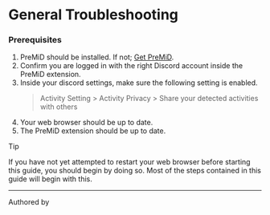 <script setup>
import { VPTeamMembers } from 'vitepress/theme'

const members = [
   {
     avatar: 'https://avatars.githubusercontent.com/u/89056213',
     name: 'Espresso',
     links: [
      { icon: 'x', link: 'https://x.com/JamieNNeedham' },
      { icon: 'discord', link: 'https://discord.com/users/167581994518052864' }
     ]
   },
   {
     avatar: 'https://gravatar.com/avatar/65eab64237c97de3b9daec297193780c',
     name: 'veryCrunchy',
     links: [
      { icon: 'github', link: 'https://github.com/veryCrunchy' },
      { icon: 'discord', link: 'https://discord.com/users/576097150359044106' }
     ]
   },
]
</script>

# General Troubleshooting

### Prerequisites

1.  PreMiD should be installed. If not; [Get PreMiD](https://premid.app/downloads).
1.  Confirm you are logged in with the right Discord account inside the PreMiD extension.
1.  Inside your discord settings, make sure the following setting is enabled.
    > Activity Setting > Activity Privacy > Share your detected activities with others
1.  Your web browser should be up to date.
1.  The PreMiD extension should be up to date.

> [!TIP]
> If you have not yet attempted to restart your web browser before starting this guide, you should begin by doing so. Most of the steps contained in this guide will begin with this.

---

Authored by
<VPTeamMembers size="small" :members="members" />
